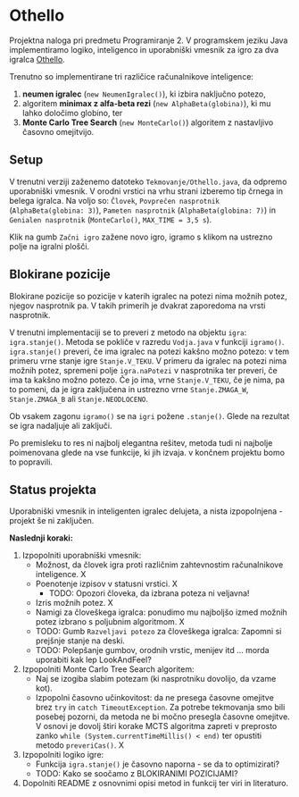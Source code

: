 # Othello
Projektna naloga pri predmetu Programiranje 2. V programskem jeziku Java implementiramo logiko, inteligenco in uporabniški vmesnik za igro za dva igralca [Othello](https://www.worldothello.org/about/about-othello/othello-rules/official-rules/english).

Trenutno so implementirane tri različice računalnikove inteligence:
1. **neumen igralec** (`new NeumenIgralec()`), ki izbira naključno potezo,
2. algoritem **minimax z alfa-beta rezi** (`new AlphaBeta(globina)`), ki mu lahko določimo globino, ter
3. **Monte Carlo Tree Search** (`new MonteCarlo()`) algoritem z nastavljivo časovno omejitvijo.

## Setup
V trenutni verziji zaženemo datoteko `Tekmovanje/Othello.java`, da odpremo uporabniški vmesnik. V orodni vrstici na vrhu strani izberemo
tip črnega in belega igralca. Na voljo so: `Človek`, `Povprečen nasprotnik` (`AlphaBeta(globina: 3)`), `Pameten nasprotnik` (`AlphaBeta(globina: 7)`) in `Genialen nasprotnik` (`MonteCarlo()`, `MAX_TIME = 3,5 s`).

Klik na gumb `Začni igro` zažene novo igro, igramo s klikom na ustrezno polje na igralni plošči.

## Blokirane pozicije
Blokirane pozicije so pozicije v katerih igralec na potezi nima možnih potez, njegov nasprotnik pa. V takih primerih je dvakrat zaporedoma na vrsti nasprotnik. 

V trenutni implementaciji se to preveri z metodo na objektu `igra`: `igra.stanje()`. Metoda se pokliče v razredu `Vodja.java` v funkciji `igramo()`. `igra.stanje()` preveri, če ima igralec na potezi kakšno možno potezo: v tem primeru vrne stanje igre `Stanje.V_TEKU`. V primeru da igralec na potezi nima možnih potez, spremeni polje `igra.naPotezi` v nasprotnika ter preveri, če ima ta kakšno možno potezo. Če jo ima, vrne `Stanje.V_TEKU`, če je nima, pa to pomeni, da je igra zaključena in ustrezno vrne `Stanje.ZMAGA_W`, `Stanje.ZMAGA_B` ali `Stanje.NEODLOCENO`.

Ob vsakem zagonu `igramo()` se na `igri` požene `.stanje()`. Glede na rezultat se igra nadaljuje ali zaključi.

Po premisleku to res ni najbolj elegantna rešitev, metoda tudi ni najbolje poimenovana glede na vse funkcije, ki jih izvaja. v končnem projektu bomo to popravili.

## Status projekta
Uporabniški vmesnik in inteligenten igralec delujeta, a nista izpopolnjena - projekt še ni zaključen.

**Naslednji koraki:**
1. Izpopolniti uporabniški vmesnik:
   * Možnost, da človek igra proti različnim zahtevnostim računalnikove inteligence. X
   * Poenotenje izpisov v statusni vrstici. X
     * TODO: Opozori človeka, da izbrana poteza ni veljavna!
   * Izris možnih potez. X
   * Namigi za človeškega igralca: ponudimo mu najboljšo izmed možnih potez izbrano s poljubnim algoritmom. X 
   * TODO: Gumb `Razveljavi potezo` za človeškega igralca: Zapomni si prejšnje stanje na deski. 
   * TODO: Polepšanje gumbov, orodnih vrstic, menijev itd ... morda uporabiti kak lep LookAndFeel?
2. Izpopolniti Monte Carlo Tree Search algoritem:
   * Naj se izogiba slabim potezam (ki nasprotniku dovolijo, da vzame kot).
   * Izpopolni časovno učinkovitost: da ne presega časovne omejitve brez `try` in `catch TimeoutException`. Za potrebe tekmovanja smo bili posebej pozorni, da metoda ne bi močno presegla časovne omejitve. V osnovi je dovolj štiri korake MCTS algoritma zapreti v preprosto zanko `while (System.currentTimeMillis() < end)` ter opustiti metodo `preveriCas()`. X
3. Izpopolniti logiko igre:
   * Funkcija `igra.stanje()` je časovno naporna - se da to optimizirati?
   * TODO: Kako se soočamo z BLOKIRANIMI POZICIJAMI?
4. Dopolniti README z osnovnimi opisi metod in funkcij ter viri in literaturo.